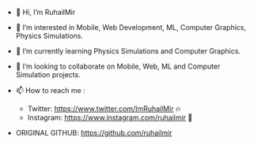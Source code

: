 - 👋 Hi, I’m RuhailMir
- 👀 I’m interested in Mobile, Web Development, ML, Computer Graphics, Physics Simulations.
- 🌱 I’m currently learning Physics Simulations and Computer Graphics.
- 💞️ I’m looking to collaborate on Mobile, Web, ML and Computer Simulation projects.
- 📫 How to reach me :
    - Twitter: https://www.twitter.com/ImRuhailMir 🔥
    - Instagram: https://www.instagram.com/ruhailmir 💙

- ORIGINAL GITHUB: https://github.com/ruhailmir

<!---
ruhailmir/ruhailmir is a ✨ special ✨ repository because its `README.md` (this file) appears on your GitHub profile.
You can click the Preview link to take a look at your changes.
--->
